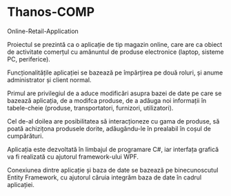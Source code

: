 # Thanos-COMP
Online-Retail-Application

Proiectul se prezintă ca o aplicație de tip magazin online, care are ca obiect de activitate comerțul cu amănuntul de produse electronice (laptop, sisteme PC, periferice).

Funcționalitățile aplicației se bazează pe împărțirea pe două roluri, și anume administrator și client normal. 

Primul are privilegiul de a aduce modificări asupra bazei de date pe care se bazează aplicația, de a modifca produse, de a adăuga noi informații în tabele-cheie (produse, transportatori, furnizori, utilizatori). 

Cel de-al doilea are posibilitatea să interacționeze cu gama de produse, să poată achizițona produsele dorite, adăugându-le în prealabil în coșul de cumpărături.

Aplicația este dezvoltată în limbajul de programare C#, iar interfața grafică va fi realizată cu ajutorul framework-ului WPF.

Conexiunea dintre aplicație și baza de date se bazează pe binecunoscutul Entity Framework, cu ajutorul căruia integrăm baza de date în cadrul aplicației.
